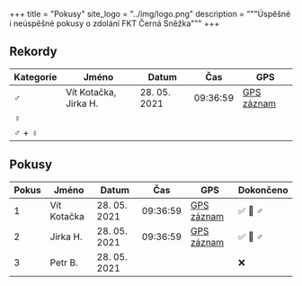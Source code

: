 +++
title = "Pokusy"
site_logo = "../img/logo.png"
description = """Úspěšné i neúspěšné pokusy o zdolání FKT Černá Sněžka"""
+++

## Rekordy

| Kategorie | Jméno                 | Datum        | Čas      | GPS                                                           |
|-----------|-----------------------|--------------|----------|---------------------------------------------------------------|
| ♂️         | Vít Kotačka, Jirka H. | 28. 05. 2021 | 09:36:59 | [GPS záznam](//connect.garmin.com/modern/activity/6857600703) |
| ♀️         |                       |              |          |                                                               |
| ♂️  + ♀️    |                       |              |          |                                                               |

## Pokusy

| Pokus | Jméno              | Datum        | Čas      | GPS                                                           | Dokončeno  | 
|-------|--------------------|--------------|----------|---------------------------------------------------------------|------------|
|     1 | Vít Kotačka        | 28. 05. 2021 | 09:36:59 | [GPS záznam](//connect.garmin.com/modern/activity/6857600703) | ✅ 🥇 ♂️    |
|     2 | Jirka H.           | 28. 05. 2021 | 09:36:59 | [GPS záznam](//connect.garmin.com/modern/activity/6857600703) | ✅ 🥇 ♂️    |
|     3 | Petr B.            | 28. 05. 2021 |          |                                                               | ❌         |
